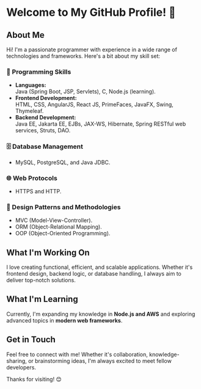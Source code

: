 # Welcome to My GitHub Profile! 👋

## About Me
Hi! I'm a passionate programmer with experience in a wide range of technologies and frameworks. Here's a bit about my skill set:

### 🌟 Programming Skills
- **Languages:**  
  Java (Spring Boot, JSP, Servlets), C, Node.js (learning).  
- **Frontend Development:**  
  HTML, CSS, AngularJS, React JS, PrimeFaces, JavaFX, Swing, Thymeleaf.  
- **Backend Development:**  
  Java EE, Jakarta EE, EJBs, JAX-WS, Hibernate, Spring RESTful web services, Struts, DAO.  

### 🗄️ Database Management
- MySQL, PostgreSQL, and Java JDBC.

### 🌐 Web Protocols
- HTTPS and HTTP.

### 🧩 Design Patterns and Methodologies
- MVC (Model-View-Controller).  
- ORM (Object-Relational Mapping).  
- OOP (Object-Oriented Programming).

## What I'm Working On
I love creating functional, efficient, and scalable applications. Whether it's frontend design, backend logic, or database handling, I always aim to deliver top-notch solutions.

## What I'm Learning
Currently, I'm expanding my knowledge in **Node.js and AWS** and exploring advanced topics in **modern web frameworks**.

## Get in Touch
Feel free to connect with me! Whether it's collaboration, knowledge-sharing, or brainstorming ideas, I'm always excited to meet fellow developers.

Thanks for visiting! 😊
